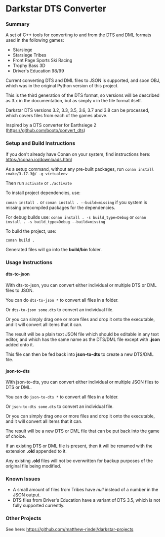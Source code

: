 # Darkstar DTS Converter

### Summary
A set of C++ tools for converting to and from the DTS and DML formats used in the following games:
* Starsiege
* Starsiege Tribes
* Front Page Sports Ski Racing
* Trophy Bass 3D
* Driver's Education 98/99

Current converting DTS and DML files to JSON is supported, and soon OBJ, which was in the original Python version of this project.

This is the third generation of the DTS format, so versions will be described as 3.x in the documentation, but as simply x in the file format itself.

Darkstar DTS versions 3.2, 3.3, 3.5, 3.6, 3.7 and 3.8 can be processed, which covers files from each of the games above.

Inspired by a DTS converter for Earthsiege 2 (https://github.com/booto/convert_dts)

### Setup and Build Instructions

If you don't already have Conan on your system, find instructions here: https://conan.io/downloads.html

As a setup command, without any pre-built packages, run ```conan install cmake/3.17.3@/ -g virtualenv```

Then run ```activate``` or ```./activate```

To install project dependencies, use:

```conan install .``` or ```conan install . --build=missing``` if you system is missing precompiled packages for the dependencies.

For debug builds use:
```conan install . -s build_type=Debug``` or ```conan install . -s build_type=Debug --build=missing```

To build the project, use:

```conan build .```

Generated files will go into the **build/bin** folder.

### Usage Instructions

#### dts-to-json
With dts-to-json, you can convert either individual or multiple DTS or DML files to JSON.

You can do ```dts-to-json *``` to convert all files in a folder.

Or ```dts-to-json some.dts``` to convert an individual file.

Or you can simply drag one or more files and drop it onto the executable, and it will convert all items that it can.

The result will be a plain text JSON file which should be editable in any text editor, and which has the same name as the DTS/DML file except with **.json** added onto it.

This file can then be fed back into **json-to-dts** to create a new DTS/DML file.

#### json-to-dts
With json-to-dts, you can convert either individual or multiple JSON files to DTS or DML.

You can do ```json-to-dts *``` to convert all files in a folder.

Or ```json-to-dts some.dts``` to convert an individual file.

Or you can simply drag one or more files and drop it onto the executable, and it will convert all items that it can.

The result will be a new DTS or DML file that can be put back into the game of choice.

If an existing DTS or DML file is present, then it will be renamed with the extension **.old** appended to it. 

Any existing **.old** files will not be overwritten for backup purposes of the original file being modified.

### Known Issues
* A small amount of files from Tribes have _null_ instead of a number in the JSON output. 
* DTS files from Driver's Education have a variant of DTS 3.5, which is not fully supported currently.

### Other Projects
See here: https://github.com/matthew-rindel/darkstar-projects
